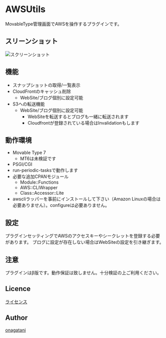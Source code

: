 AWSUtils
====

MovableType管理画面でAWSを操作するプラグインです。

## スリーンショット
![スクリーンショット](https://user-images.githubusercontent.com/375844/38234872-24368c7a-375a-11e8-9b74-4c5a3770642c.png)

## 機能
* スナップショットの取得/一覧表示  
* CloudFrontのキャッシュ削除  
  * WebSite/ブログ個別に設定可能  
* S3への転送機能  
  * WebSite/ブログ個別に設定可能  
    * WebSiteを転送するとブログも一緒に転送されます  
    * Cloudfrontが登録されている場合はInvalidationもします  

## 動作環境

* Movable Type 7  
  * MT6は未検証です  
* PSGI/CGI  
* run-periodic-tasksで動作します  
* 必要な追加CPANモジュール  
  * Module::Functions  
  * AWS::CLIWrapper  
  * Class::Accessor::Lite  
* awscliラッパーを事前にインストールして下さい（Amazon Linuxの場合は必要ありません）。configureは必要ありません。  

## 設定
プラグインセッティングでAWSのアクセスキーやシークレットを登録する必要があります。
ブログに設定が存在しない場合はWebSiteの設定を引き継ぎます。

## 注意
プラグインはβ版です。動作保証は致しません。十分検証の上ご利用ください。

## Licence

[ライセンス](https://github.com/onagatani/MT-AWSUtils/blob/master/LICENSE)

## Author

[onagatani](https://github.com/onagatani)
